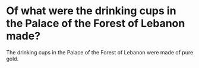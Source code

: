 # Of what were the drinking cups in the Palace of the Forest of Lebanon made?

The drinking cups in the Palace of the Forest of Lebanon were made of pure gold.
